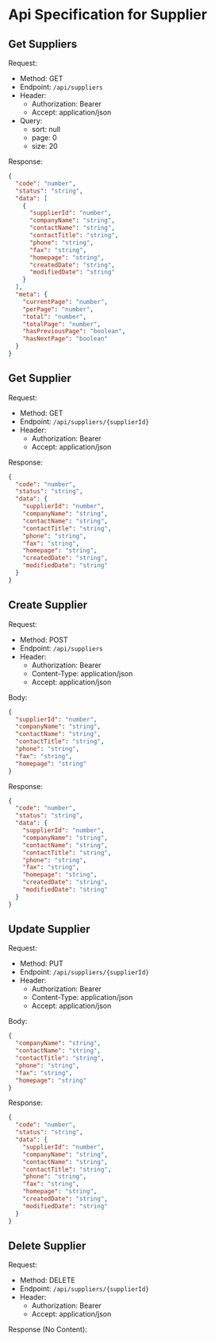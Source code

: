# Api Specification for Supplier

## Get Suppliers

Request:

- Method: GET
- Endpoint: `/api/suppliers`
- Header:
    - Authorization: Bearer <token>
    - Accept: application/json
- Query:
    - sort: null
    - page: 0
    - size: 20

Response:

```json
{
  "code": "number",
  "status": "string",
  "data": [
    {
      "supplierId": "number",
      "companyName": "string",
      "contactName": "string",
      "contactTitle": "string",
      "phone": "string",
      "fax": "string",
      "homepage": "string",
      "createdDate": "string",
      "modifiedDate": "string"
    }
  ],
  "meta": {
    "currentPage": "number",
    "perPage": "number",
    "total": "number",
    "totalPage": "number",
    "hasPreviousPage": "boolean",
    "hasNextPage": "boolean"
  }
}
```

## Get Supplier

Request:

- Method: GET
- Endpoint: `/api/suppliers/{supplierId}`
- Header:
    - Authorization: Bearer <token>
    - Accept: application/json

Response:

```json
{
  "code": "number",
  "status": "string",
  "data": {
    "supplierId": "number",
    "companyName": "string",
    "contactName": "string",
    "contactTitle": "string",
    "phone": "string",
    "fax": "string",
    "homepage": "string",
    "createdDate": "string",
    "modifiedDate": "string"
  }
}
```

## Create Supplier

Request:

- Method: POST
- Endpoint: `/api/suppliers`
- Header:
    - Authorization: Bearer <token>
    - Content-Type: application/json
    - Accept: application/json

Body:

```json
{
  "supplierId": "number",
  "companyName": "string",
  "contactName": "string",
  "contactTitle": "string",
  "phone": "string",
  "fax": "string",
  "homepage": "string"
}
```

Response:

```json
{
  "code": "number",
  "status": "string",
  "data": {
    "supplierId": "number",
    "companyName": "string",
    "contactName": "string",
    "contactTitle": "string",
    "phone": "string",
    "fax": "string",
    "homepage": "string",
    "createdDate": "string",
    "modifiedDate": "string"
  }
}
```

## Update Supplier

Request:

- Method: PUT
- Endpoint: `/api/suppliers/{supplierId}`
- Header:
    - Authorization: Bearer <token>
    - Content-Type: application/json
    - Accept: application/json

Body:

```json
{
  "companyName": "string",
  "contactName": "string",
  "contactTitle": "string",
  "phone": "string",
  "fax": "string",
  "homepage": "string"
}
```

Response:

```json
{
  "code": "number",
  "status": "string",
  "data": {
    "supplierId": "number",
    "companyName": "string",
    "contactName": "string",
    "contactTitle": "string",
    "phone": "string",
    "fax": "string",
    "homepage": "string",
    "createdDate": "string",
    "modifiedDate": "string"
  }
}
```

## Delete Supplier

Request:

- Method: DELETE
- Endpoint: `/api/suppliers/{supplierId}`
- Header:
    - Authorization: Bearer <token>
    - Accept: application/json

Response (No Content):
